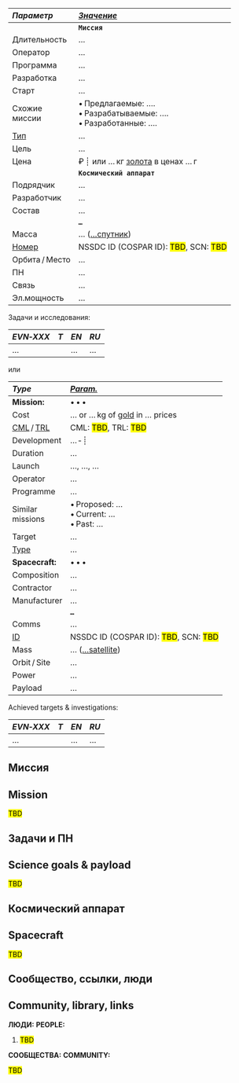 
<p style="page-break-after:always"> </p>

|*Параметр*|*[Значение](si.md)*|
|:--|:--|
||**`Миссия`**|
|Длительность| … |
|Оператор| … |
|Программа| … |
|Разработка| … |
|Старт| … |
|Схожие<br> миссии| • Предлагаемые: ….<br> • Разрабатываемые: ….<br> • Разработанные: …. |
|[Тип](sc.md)| … |
|Цель| … |
|Цена| ₽ ┊ или … кг [золота](sc_price.md) в ценах … г |
||**`Космический аппарат`**|
|Подрядчик| … |
|Разработчик| … |
|Состав| … |
||**`…`**|
|Масса| … ([…спутник](sc.md)) |
|[Номер](spaceid.md)| NSSDC ID (COSPAR ID): <mark>TBD</mark>, SCN: <mark>TBD</mark> |
|Орбита / Место| … |
|ПН| … |
|Связь| … |
|Эл.мощность| … |

Задачи и исследования:

<small>

|*EVN‑XXX*|*T*|*EN*|*RU*|
|:--|:--:|:--|:--|
| … || … | … |

</small>

или

|*Type*|*[Param.](si.md)*|
|:--|:--|
|**Mission:**|• • •|
|Cost| … or … kg of [gold](sc_price.md) in … prices |
|[CML](cml.md) / [TRL](trl.md)| CML: <mark>TBD</mark>, TRL: <mark>TBD</mark> |
|Development| … ‑ ┊ |
|Duration| … |
|Launch| …, …, … |
|Operator| … |
|Programme| … |
|Similar<br> missions| • Proposed: …<br> • Current: …<br> • Past: … |
|Target| … |
|[Type](sc.md)| … |
|**Spacecraft:**|• • •|
|Composition| … |
|Contractor| … |
|Manufacturer| … |
||**`…`**|
|Comms| … |
|[ID](spaceid.md)| NSSDC ID (COSPAR ID): <mark>TBD</mark>, SCN: <mark>TBD</mark> |
|Mass| … ([…satellite](sc.md)) |
|Orbit / Site| … |
|Power| … |
|Payload| … |

Achieved targets & investigations:

<small>

|*EVN‑XXX*|*T*|*EN*|*RU*|
|:--|:--:|:--|:--|
| … || … | … |

</small>



<p style="page-break-after:always"> </p>

## Миссия
## Mission
<mark>TBD</mark>



<p style="page-break-after:always"> </p>

## Задачи и ПН
## Science goals & payload
<mark>TBD</mark>



<p style="page-break-after:always"> </p>

## Космический аппарат
## Spacecraft
<mark>TBD</mark>



<p style="page-break-after:always"> </p>

## Сообщество, ссылки, люди
## Community, library, links

**ЛЮДИ:**
**PEOPLE:**

   1. <mark>TBD</mark>

**СООБЩЕСТВА:**
**COMMUNITY:**

<mark>TBD</mark>



<p style="page-break-after:always"> </p>

